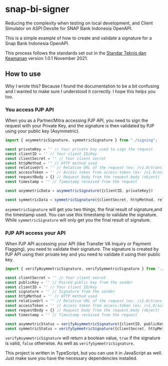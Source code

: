 # snap-bi-signer
Reducing the complexity when testing on local development, and Client Simulator on ASPI Devsite for SNAP Bank Indonesia OpenAPI.

This is a simple example of how to create and validate a signature for a Snap Bank Indonesia OpenAPI. 

This process follows the standards set out in the [Standar Teknis dan Keamanan](https://apidevportal.aspi-indonesia.or.id/docs/standar-teknis-keamanan) version 1.0.1 November 2021.

## How to use
Why I wrote this? Because I found the documentation to be a bit confusing and I wanted to make sure I understood it correctly. I hope this helps you too.
### You access PJP API
When you as a Partner/Mitra accessing PJP API, you need to sign the request with your Private Key, and the signature is then validated by PJP using your public key (Asymmetric).

```typescript
import { asymmetricSignature, symmetricSignature } from "./signing";

const privateKey = '' // Your private key used to sign the request
const clientID = '' // Your client ID/Key
const clientSecret = '' // Your client secret
const httpMethod = '' // HTTP method used
const relativeUrl = '' // Relative URL of the request (ex: /v1.0/transfer-va/inquiry)
const accessToken = '' // Access token from access-token (ex: /v1.0/access-token/b2b)
const requestBody = {} // Request body from the request.body (object)
const timestamp = '' // Timestamp received from the request 

const asymmetricData = asymmetricSignature({clientID, privateKey})

const symmetricData = symmetricSignature({clientSecret, httpMethod, relativeUrl, accessToken, requestBody, timestamp})
```
`asymmetricSignature` will get you two things, the final result of signature,and the timestamp used. You can use this timestamp to validate the signature.
While `symmetricSignature` will only get you the final result of signature.

### PJP API access your API
When PJP API accessing your API (like Transfer VA Inquiry or Payment Flagging), you need to validate their signature. The signature is created by PJP API using their private key and you need to validate it using their public key.

```typescript
import { verifyAsymmetricSignature, verifySymmetricSignature } from './verify';

const clientSecret = '' // Your client secret
const publicKey = '' // Paired public key from the sender
const clientID = '' // Your client ID/Key
const signature = '' // Signature from the sender
const httpMethod = '' // HTTP method used
const relativeUrl = '' // Relative URL of the request (ex: /v1.0/transfer-va/inquiry)
const accessToken = '' // Access token from access-token (ex: /v1.0/access-token/b2b)
const requestBody = {} // Request body from the request.body (object)
const timestamp = '' // Timestamp received from the request 

const asymmetricStatus = verifyAsymmetricSignature({clientID, publicKey, signature, timestamp})
const symmetricStatus = verifySymmetricSignature({clientSecret, httpMethod, relativeUrl, accessToken, requestBody, timestamp, signature})
```
`verifyAsymmetricSignature` will return a boolean value, `true` if the signature is valid, `false` otherwise. As well as `verifySymmetricSignature`.

This project is written in TypeScript, but you can use it in JavaScript as well. Just make sure you have the necessary dependencies installed.